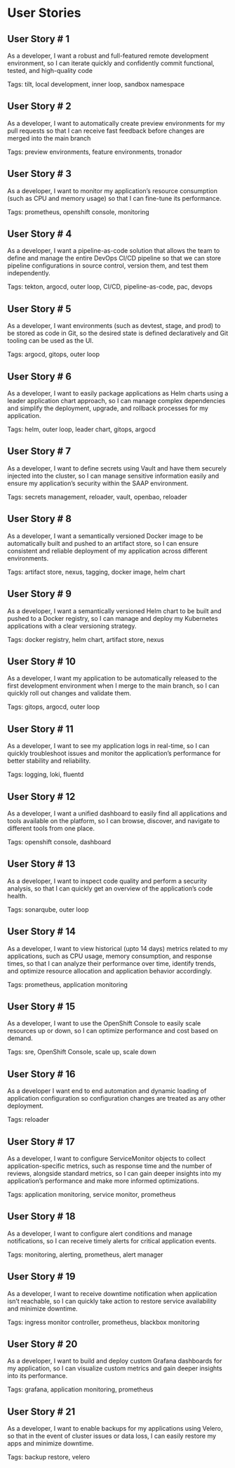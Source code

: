 # User Stories

## User Story # 1
As a developer, I want a robust and full-featured remote development environment, so I can iterate quickly and confidently commit functional, tested, and high-quality code

Tags: tilt, local development, inner loop, sandbox namespace

## User Story # 2
As a developer, I want to automatically create preview environments for my pull requests so that I can receive fast feedback before changes are merged into the main branch

Tags: preview environments, feature environments, tronador

## User Story # 3
As a developer, I want to monitor my application’s resource consumption (such as CPU and memory usage) so that I can fine-tune its performance.

Tags: prometheus, openshift console, monitoring

## User Story # 4
As a developer, I want a pipeline-as-code solution that allows the team to define and manage the entire DevOps CI/CD pipeline so that we can store pipeline configurations in source control, version them, and test them independently.

Tags: tekton, argocd, outer loop, CI/CD, pipeline-as-code, pac, devops

## User Story # 5
As a developer, I want environments (such as devtest, stage, and prod) to be stored as code in Git, so the desired state is defined declaratively and Git tooling can be used as the UI.

Tags: argocd, gitops, outer loop

## User Story # 6
As a developer, I want to easily package applications as Helm charts using a leader application chart approach, so I can manage complex dependencies and simplify the deployment, upgrade, and rollback processes for my application.

Tags: helm, outer loop, leader chart, gitops, argocd

## User Story # 7
As a developer, I want to define secrets using Vault and have them securely injected into the cluster, so I can manage sensitive information easily and ensure my application’s security within the SAAP environment.

Tags: secrets management, reloader, vault, openbao, reloader

## User Story # 8
As a developer, I want a semantically versioned Docker image to be automatically built and pushed to an artifact store, so I can ensure consistent and reliable deployment of my application across different environments.

Tags: artifact store, nexus, tagging, docker image, helm chart

## User Story # 9
As a developer, I want a semantically versioned Helm chart to be built and pushed to a Docker registry, so I can manage and deploy my Kubernetes applications with a clear versioning strategy.

Tags: docker registry, helm chart, artifact store, nexus

## User Story # 10
As a developer, I want my application to be automatically released to the first development environment when I merge to the main branch, so I can quickly roll out changes and validate them.

Tags: gitops, argocd, outer loop

## User Story # 11
As a developer, I want to see my application logs in real-time, so I can quickly troubleshoot issues and monitor the application’s performance for better stability and reliability.

Tags: logging, loki, fluentd

## User Story # 12
As a developer, I want a unified dashboard to easily find all applications and tools available on the platform, so I can browse, discover, and navigate to different tools from one place.

Tags: openshift console, dashboard

## User Story # 13
As a developer, I want to inspect code quality and perform a security analysis, so that I can quickly get an overview of the application’s code health.

Tags: sonarqube, outer loop

## User Story # 14
As a developer, I want to view historical (upto 14 days) metrics related to my applications, such as CPU usage, memory consumption, and response times, so that I can analyze their performance over time, identify trends, and optimize resource allocation and application behavior accordingly.

Tags: prometheus, application monitoring

## User Story # 15
As a developer, I want to use the OpenShift Console to easily scale resources up or down, so I can optimize performance and cost based on demand.

Tags: sre, OpenShift Console, scale up, scale down

## User Story # 16
As a developer I want end to end automation and dynamic loading of application configuration so configuration changes are treated as any other deployment.

Tags: reloader

## User Story # 17
As a developer, I want to configure ServiceMonitor objects to collect application-specific metrics, such as response time and the number of reviews, alongside standard metrics, so I can gain deeper insights into my application’s performance and make more informed optimizations.

Tags: application monitoring, service monitor, prometheus

## User Story # 18
As a developer, I want to configure alert conditions and manage notifications, so I can receive timely alerts for critical application events.

Tags: monitoring, alerting, prometheus, alert manager

## User Story # 19
As a developer, I want to receive downtime notification when application isn’t reachable, so I can quickly take action to restore service availability and minimize downtime.

Tags: ingress monitor controller, prometheus, blackbox monitoring

## User Story # 20
As a developer, I want to build and deploy custom Grafana dashboards for my application, so I can visualize custom metrics and gain deeper insights into its performance.

Tags: grafana, application monitoring, prometheus

## User Story # 21
As a developer, I want to enable backups for my applications using Velero, so that in the event of cluster issues or data loss, I can easily restore my apps and minimize downtime.

Tags: backup restore, velero

